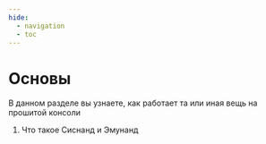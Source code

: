 ```yaml
---
hide:
  - navigation
  - toc
---
```

# Основы
В данном разделе вы узнаете, как работает та или иная вещь на прошитой консоли

1. Что такое Сиснанд и Эмунанд